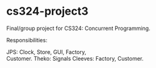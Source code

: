 cs324-project3
==============

Final/group project for CS324: Concurrent Programming.

Responsibilities:

JPS:
	Clock, 
	Store, 
	GUI, 
	Factory,  
	Customer.
Theko:
	Signals
Cleeves:
	Factory,
	Customer.	
